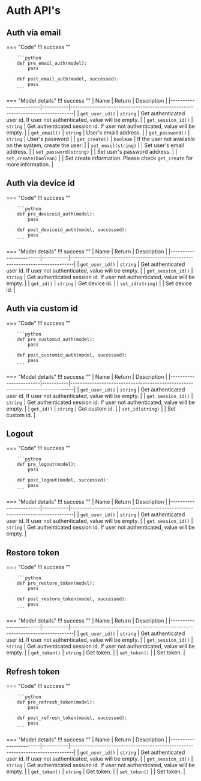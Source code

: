 # Auth API's

## Auth via email

=== "Code"
    !!! success ""

        ```python
        def pre_email_auth(model):
            pass

        def post_email_auth(model, successed):
            pass
        ```
=== "Model details"
    !!! success ""
        | Name                   | Return    | Description                                                                   |
        |------------------------|-----------|-------------------------------------------------------------------------------|
        | `get_user_id()`        | `string`  | Get authenticated user id. If user not authenticated, value will be empty.    |
        | `get_session_id()`     | `string`  | Get authenticated session id. If user not authenticated, value will be empty. |
        | `get_email()`          | `string`  | User's emaill address.                                                        |
        | `get_password()`       | `string`  | User's password                                                               |
        | `get_create()`         | `boolean` | If the user not available on the system, create the user.                     |
        | `set_email(string)`    |           | Set user's email address.                                                     |
        | `set_password(string)` |           | Set user's password address.                                                  |
        | `set_create(boolean)`  |           | Set create information. Please check `get_create` for more information.       |

## Auth via device id

=== "Code"
    !!! success ""

        ```python
        def pre_deviceid_auth(model):
            pass

        def post_deviceid_auth(model, successed):
            pass
        ```
=== "Model details"
    !!! success ""
        | Name                   | Return    | Description                                                                   |
        |------------------------|-----------|-------------------------------------------------------------------------------|
        | `get_user_id()`        | `string`  | Get authenticated user id. If user not authenticated, value will be empty.    |
        | `get_session_id()`     | `string`  | Get authenticated session id. If user not authenticated, value will be empty. |
        | `get_id()`             | `string`  | Get device id.                                                                |
        | `set_id(string)`       |           | Set device id.                                                                |


## Auth via custom id

=== "Code"
    !!! success ""

        ```python
        def pre_customid_auth(model):
            pass

        def post_customid_auth(model, successed):
            pass
        ```
=== "Model details"
    !!! success ""
        | Name                   | Return    | Description                                                                   |
        |------------------------|-----------|-------------------------------------------------------------------------------|
        | `get_user_id()`        | `string`  | Get authenticated user id. If user not authenticated, value will be empty.    |
        | `get_session_id()`     | `string`  | Get authenticated session id. If user not authenticated, value will be empty. |
        | `get_id()`             | `string`  | Get custom id.                                                                |
        | `set_id(string)`       |           | Set custom id.                                                                |


## Logout

=== "Code"
    !!! success ""

        ```python
        def pre_logout(model):
            pass

        def post_logout(model, successed):
            pass
        ```
=== "Model details"
    !!! success ""
        | Name                   | Return    | Description                                                                   |
        |------------------------|-----------|-------------------------------------------------------------------------------|
        | `get_user_id()`        | `string`  | Get authenticated user id. If user not authenticated, value will be empty.    |
        | `get_session_id()`     | `string`  | Get authenticated session id. If user not authenticated, value will be empty. |


## Restore token

=== "Code"
    !!! success ""

        ```python
        def pre_restore_token(model):
            pass

        def post_restore_token(model, successed):
            pass
        ```
=== "Model details"
    !!! success ""
        | Name                   | Return    | Description                                                                   |
        |------------------------|-----------|-------------------------------------------------------------------------------|
        | `get_user_id()`        | `string`  | Get authenticated user id. If user not authenticated, value will be empty.    |
        | `get_session_id()`     | `string`  | Get authenticated session id. If user not authenticated, value will be empty. |
        | `get_token()`          | `string`  | Get token.                                                                    |
        | `set_token()`          |           | Set token.                                                                    |


## Refresh token

=== "Code"
    !!! success ""

        ```python
        def pre_refresh_token(model):
            pass

        def post_refresh_token(model, successed):
            pass
        ```
=== "Model details"
    !!! success ""
        | Name                   | Return    | Description                                                                   |
        |------------------------|-----------|-------------------------------------------------------------------------------|
        | `get_user_id()`        | `string`  | Get authenticated user id. If user not authenticated, value will be empty.    |
        | `get_session_id()`     | `string`  | Get authenticated session id. If user not authenticated, value will be empty. |
        | `get_token()`          | `string`  | Get token.                                                                    |
        | `set_token()`          |           | Set token.                                                                    |

